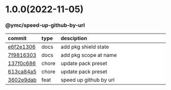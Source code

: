
<style>
table{
    display:table;
    width:100%;
}
table th:nth-of-type(1),table th:nth-of-type(2) {
    width:12%;
}
</style>


<a name="1.0.0"></a>
# 1.0.0(2022-11-05)
### @ymc/speed-up-github-by-url

<div align="center" style="margin-left: auto;margin-right: auto;background:white;">

commit|type|desciption
:----|:----|:----
[e6f2e1306](https://github.com/ymc-github/js-idea/commit/4e6f2e13068d23dbdec05e4e011432c991f3fbe6)|docs|add pkg shield state
[7f9816303](https://github.com/ymc-github/js-idea/commit/17f9816303affed7df6cf9d56cf31f4ee2c7cbd5)|docs|add pkg scope at name
[137f0c686](https://github.com/ymc-github/js-idea/commit/d137f0c6863a52973b7ff4a395cf292e7842d82b)|chore|update pack preset
[613ca84a5](https://github.com/ymc-github/js-idea/commit/d613ca84a5e43a6242b6702902f9598f10c33c7b)|chore|update pack preset
[3602e9dab](https://github.com/ymc-github/js-idea/commit/f3602e9daba01cfb5be5d392dfee20d4c18d2b75)|feat|speed up github by url

</div>